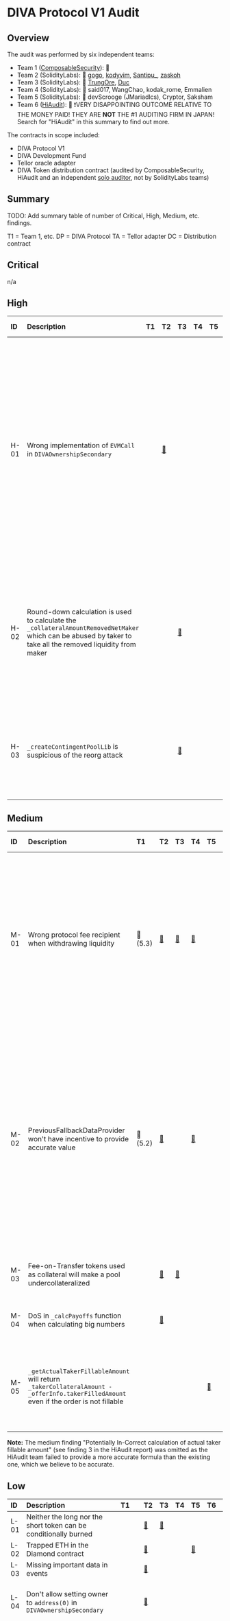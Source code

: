 # DIVA Protocol V1 Audit

## Overview

The audit was performed by six independent teams:
* Team 1 ([ComposableSecurity](https://composable-security.com/)): 🔗
* Team 2 (SolidityLabs): 🔗 [gogo](https://twitter.com/gogotheauditor), [kodyvim](https://twitter.com/kodyvim_), [Santipu_](https://twitter.com/MrCaesarDev), [zaskoh](https://twitter.com/0xzaskoh)
* Team 3 (SolidityLabs): 🔗 [TrungOre](https://twitter.com/Trungore), [Duc](https://twitter.com/duc_hph)
* Team 4 (SolidityLabs): 🔗 said017, WangChao, kodak_rome, Emmalien
* Team 5 (SolidityLabs): 🔗 devScrooge (JMariadlcs), Cryptor, Saksham
* Team 6 ([HiAudit](https://hiaudit.io/consulting)): 🔗 ❗VERY DISAPPOINTING OUTCOME RELATIVE TO THE MONEY PAID! THEY ARE **NOT** THE #1 AUDITING FIRM IN JAPAN! Search for "HiAudit" in this summary to find out more.

The contracts in scope included:
* DIVA Protocol V1
* DIVA Development Fund
* Tellor oracle adapter
* DIVA Token distribution contract (audited by ComposableSecurity, HiAudit and an independent [solo auditor](https://github.com/ahmedovv123/audits/blob/main/audits/DivaVesting(QA).md), not by SolidityLabs teams)

## Summary

TODO: Add summary table of number of Critical, High, Medium, etc. findings.

T1 = Team 1, etc.
DP = DIVA Protocol
TA = Tellor adapter
DC = Distribution contract

## Critical
n/a

## High
|ID | Description        | T1 |T2 | T3 | T4 | T5 | T6 | Status | Team comment|
| :---| :--- |:--- | :--- |:--- |:--- |:--- |:--- |:--- |:--- |
|H-01|Wrong implementation of `EVMCall` in `DIVAOwnershipSecondary`||[🔗][H-01-T2]|||||[Fixed][PR3]|Great unique finding! We'd like to highlight that if this error made it to production, the harm would be limited as Tellor reporters could have adopted the new query type. No user funds would have been at risk. Nonetheless, adhering to the proposed standard is the preferred approach.|
|H-02|Round-down calculation is used to calculate the `_collateralAmountRemovedNetMaker` which can be abused by taker to take all the removed liquidity from maker|||[🔗][H-03-T3]||||[Fixed][PR24]|Great unique finding! While it wouldn't be economically viable to execute this attack, we agree that it's better to fix these things to avoid any sort of griefing attack.|
|H-03|`_createContingentPoolLib` is suspicious of the reorg attack|||[🔗][H-04-T3]||||Fixed ([PR29] / [PR48])|Very special and unique finding which helped us to better protect protocol users in the event of chain reorgs.|

## Medium
|ID | Description        | T1 |T2 | T3 | T4 | T5 | T6 | Status | Team comment|
| :---| :--- |:--- | :--- |:--- |:--- |:--- |:--- |:--- |:--- |
|M-01|Wrong protocol fee recipient when withdrawing liquidity|🔗 (5.3)|[🔗][M-01-T2]|[🔗][M-01-T3]|[🔗][M-01-T4]||🔗 (9)|[Fixed][PR11]|Good spot! We overlooked it when we updated the governance logic to introduce an activation delay. The impact would have been rather limited. No user funds would have been at risk.|
|M-02|PreviousFallbackDataProvider won't have incentive to provide accurate value|🔗 (5.2)|[🔗][M-02-T2]||[🔗][M-02-T4]||🔗 (4)|[Fixed][PR12]|Same comment as for M-01, we overlooked it when we introduced the governance delay. The impact would have been rather limited though as we don't expect the high TVL pools to get to a stage where the fallback data provider has to step in.|
|M-03|Fee-on-Transfer tokens used as collateral will make a pool undercollateralized||[🔗][M-03-T2]|[🔗][M-03-T3]||||[Fixed][PR27]|Agreed to block all fee-on-transfer tokens.|
|M-04|DoS in `_calcPayoffs` function when calculating big numbers||[🔗][M-04-T2]|||||[Fixed][PR16]|Very special finding that no one else spotted!|
|M-05|`_getActualTakerFillableAmount` will return `_takerCollateralAmount - _offerInfo.takerFilledAmount` even if the order is not fillable|||||[🔗][M-05-T5]||[Fixed][PR31]|Good finding that will help to avoid any confusion. No user funds would have been at risk though. |

**Note:** The medium finding "Potentially In-Correct calculation of actual taker fillable amount" (see finding 3 in the HiAudit report) was omitted as the HiAudit team failed to provide a more accurate formula than the existing one, which we believe to be accurate.

## Low
|ID | Description        | T1 |T2 | T3 | T4 | T5 | T6 | Status | Team comment|
| :---| :--- |:--- | :--- |:--- |:--- |:--- |:--- |:--- |:--- |
|L-01|Neither the long nor the short token can be conditionally burned||[🔗][L-01-T2]|[🔗][L-01-T3]||||[Fixed][PR14]||
|L-02|Trapped ETH in the Diamond contract||[🔗][L-02-T2]|||[🔗][L-02-T5]||[Fixed][PR6]||
|L-03|Missing important data in events||[🔗][L-07-T2]|||||[Fixed][PR22]||
|L-04|Don't allow setting owner to `address(0)` in `DIVAOwnershipSecondary`||[🔗][L-08-T2]|||||Not implemented|Not addressed as setting the owner on secondary chains equal to the zero address wouldn't cause any harm.|
|L-05|`DiamondCutFacet` should close the Diamond after getting called||[🔗][L-11-T2]|||||Not implemented|We decided to remove the upgradeability feature via a separate transaction rather than embedding it into the Diamond constructor to keep the code as close as possible to the original standard. In particular, if we ever plan to have an upgradeability feature in future versions of the protocol, we can achieve that without major code changes. Users will be able to verify that contracts are not upgradeable via https://louper.dev/, for instance.|
|L-06|Transferring a zero value amount may revert when creating a pool|||[🔗][L-12-T3]||||Not implemented|Not addressed as the amount > 0 check would be done within the ERC20 token (LEND, for instance).|
|L-07|Redundant requirement when requiring the `collateralAmount > 1e6` when creating a pool|||[🔗][L-13-T3]||||[Fixed][PR46]||
|L-08|`unpauseReturnCollateral()` will extend pause delay time even when it already unpaused||||[🔗][L-15-T4]|||[Fixed][PR35]||
|L-09|Griefer can challenge final reference value and prolonged the settlement process||||[🔗][L-16-T4]|||Not implemented|Not addressed as the possibility to confirm a previously submitted value by re-submitting the same value was a conscious design choice to prevent these type of attacks.|
|L-10|Centralization risk in token supply can result in users being unable to remove DIVA owner|||||[🔗][L-17-T5]||Not implemented|This issue is not a concern because power will eventually concentrate in the hands of those who have the highest belief in the project. Since these parties are likely to also stake for themselves, they will have a vested interest in acting in the best interest of the protocol.|
|L-11|Voting for a different owner can become impossible|||||[🔗][L-18-T5]||[Fixed][PR32]|Great unique finding! The implemented solution to store the timestamp for “each stake” of each user would be an overkill. We have decided to store the staking timestamp at a user-candidate level instead of a user level as done before. This solves the problem if a user is staking for two different candidates. We acknowledge that the timestamp will be overwritten if a user stakes for the same candidate multiple times.|
|L-12|Diamond facet upgrade|||||[🔗][L-19-T5]||Not implemented|Not relevant as the protocol will be rendered immutable from the start.|
|L-13|Missing interface in IERC165|🔗 (5.4)||||||[Fixed][PR44]||
|L-14|Unverified position token|🔗 (5.5)||||||[Fixed][PR42]||
|L-15|Invalid receiver of settlement fee in liquidity removal|🔗 (5.7)||||||[Fixed][PR21]|Upon reviewing the recommendation, we discovered that our original (conscious) design choice could have led to incorrect fee allocation within the Tellor adapter under certain circumstances. To fix this issue, we applied a similar logic to the one used for tips, meaning that any accrued fees are held in a reserve and allocated to the corresponding recipient only after the final value has been confirmed. |
|L-16|Un-Satisfactory check while setting up `permissionedERC721Token`||||||🔗 (5)|Not implemented|The `permissionedERC721Token` address cannot be zero inside the `PermissionedPositionToken` contract as it's excluded in an `if` block inside the `PositionTokenFactory` contract. Despite highlighting this to HiAudit, they refused to remove this finding from the report, insisting that it aligns with best practices.|
|L-17|In-sufficient transfer check while allocating fees to `recipient`||||||🔗 (8)|Not implemented|Neither the treasury, the data provider nor the fallback provider can be the zero address (excluded inside the corresponding setter functions). Despite highlighting this to HiAudit, they refused to remove this finding from the report, insisting that it aligns with best practices.|

## Informational
|ID | Description        | T1 |T2 | T3 | T4 | T5 | T6 | Status | Team comment|
| :---| :--- |:--- | :--- |:--- |:--- |:--- |:--- |:--- |:--- |
|I-01|Missing function to query for `_permissionedPositionTokenImplementation` in `PositionTokenFactory`||[🔗][I-05-T2]|||||[Fixed][PR6]||
|I-02|Consider resetting values after a new Owner has claimed the ownership in `DIVAOwnershipMain`||[🔗][I-07-T2]|||||Not implemented|Note that any non-winning candidate who has received more votes than the current owner can theoretically submit an ownership claim. That was a conscious design choice to simplify the snapshot logic. Resetting the values would allow a non-winning candidate to submit a claim and with that prevent the actual winner to submit their claim. |
|I-03|Misleading typo in comment||[🔗][I-11-T2]|||||[Fixed][PR6]||
|I-04|Violation Of Checks Effects Interation Pattern|🔗 (6.2)||||[🔗][I-12-T5]||Not implemented|We have thoroughly evaluated the current implementation and are confident that it does not introduce any vulnerabilities. It was a conscious decision to prioritize drawing the capital before benefiting the `msg.sender`. Additionally, we have implemented reentrancy guards on all state-modifying functions (except governance related functions) to provide the necessary protection against reentrancy attacks. |
|I-13|Remove `poolId` from PoolStorage|🔗 (6.1)||||||Not implemented|No longer relevant after H-03 was implemented.|
|I-14|Improve code clarity|🔗 (6.3)||||[🔗][I-14-T5]||Fixed ([PR6] / [PR31])|Majority of the recommendations has been implemented.|
|I-15|Use proper error for non-existing pool|🔗 (6.4)||||||Fixed ([PR37] / [PR38] / [PR39] / [PR40] / [PR50])||
|I-16|Add incentive for the default settlement|🔗 (6.5)||||||Not implemented|That was a conscious design choice, hence not implemented.|
|I-17|Optimize gas consumption by removing redundant checks|🔗 (6.6)||[🔗][L-14-T3]||||[Fixed][PR18]||
|I-18|Avoid zero value transfers initiated by the protocol|🔗 (6.7)||||||Not implemented|We believe that zero value transfers should be excluded on the frontend side rather than within the contract itself. Introducing the proposed check would result in additional gas costs. In particular, as we anticipate that data providers will utilize the `batchClaimFee` function, passing a collateral token with an amount of 0 by accident would cause the entire transaction to revert, leading to significant costs for the data provider.|
|I-19|Consider adding white hat hacks policy|🔗 (6.9)||||||Postponed|We will add a white hat hack policy at a later stage, post mainnet launch.|
|I-20|Consider extending the effect of the `pauseReturnCollateral` function|🔗 (6.12)||||||Not implemented|The decision to not implement the ability to pause the creation of derivative contracts was deliberate. This choice was made to prevent the owner from being pressured by a central authority to halt the entire protocol.|
|I-21|Add missing variable checks in constructor||[🔗][I-06-T2]||||🔗 (1)|[Fixed][PR31]||
|I-22|Explicit Return [ Code Readability ]||||||🔗 (2)|Not implemented||
|I-23|Unclear usage when ERC20 blacklisted user removes liquidity||||||🔗 (6)|Not implemented|A potential taker that gets blacklisted before filling a remove liquidity offer is equivalent to not having any taker at all. No user is losing any money in such a scenario. The maker can simply wait until expiry to redeem their funds. It doesn't need a taker to return the collateral. HiAudit's recommendation to implement a check to verify if a user is blacklisted is not realistic as any ERC20 token may implement a different function name. |

## Other

Issues not specifically raised by any of the auditing teams but related to other findings.

| Description        | PR | Team comment|
| :--- |:--- |:--- |
|Remove outdated comments regarding upgradeability risk and owner right restrictions in Documentation|[PR6]||

# DIVA Development Fund

## Critical
n/a

## High
|ID | Description        | T1 |T2 | T3 | T4 | T5 | T6 | Status | Team comment|
| :---| :--- |:--- | :--- |:--- |:--- |:--- |:--- |:--- |:--- |
|H-01|Funds could be stuck in `DIVADevelopmentFund`|🔗 (5.1)|[🔗][H-02-T2]|||||[Fixed][PR8]|Important finding! We want to highlight that this issue would have only impacted the protocol owner in a scenario where someone made a donation via the `deposit` function with `_releasePeriodInSeconds = 0`. No DIVA Protocol user's would have been directly impacted by this issue.|

## Medium
n/a

## Low
|ID | Description        | T1 |T2 | T3 | T4 | T5 | T6 | Status | Team comment|
| :---| :--- |:--- | :--- |:--- |:--- |:--- |:--- |:--- |:--- |
|L-01|Add a minimum deposit amount in `DIVADevelopmentFund`||[🔗][L-09-T2]|||||Not implemented|Not addressed as someone could create a worthless token to circumvent such restriction. |
|L-02|Missing possibility of removing deposits that are fully paid in `DIVADevelopmentFund`||[🔗][L-10-T2]|||||Not implemented|Not addressed as deleting array items via a separate function would cost gas and change the indices of deposits; the full array is never used, so we don't see any immediate benefit of deleting the items.|
|L-04|Missing important data in events||[🔗][L-07-T2]|||||[Fixed][PR22]||
|L-05|Fee-on-transfer tokens will get stuck in Development Fund|🔗 (5.6)|[🔗][L-05-T2]|||||[Fixed][PR27]||
|L-06|Missing validations while adding new deposit to address ||||||🔗 (7)|Not implemented|Despite pointing out to the HiAudit team that the zero address does not implement the `safeTransferFrom` function, they refused to remove this finding from the report, insisting that it aligns with best practices.|

## Informational
|ID | Description        | T1 |T2 | T3 | T4 | T5 | T6 | Status | Team comment|
| :---| :--- |:--- | :--- |:--- |:--- |:--- |:--- |:--- |:--- |
|I-01|Add missing variable checks in constructor||[🔗][I-06-T2]||||🔗 (1)|[Fixed][PR31]|Majority of the recommendations has been implemented.|
|I-02|Improve code clarity|🔗 (6.3)||||[🔗][I-14-T5]||Fixed ([PR6] / [PR31])||
|I-03|Remove `payable` mutability from `withdraw` function|🔗 (6.10)||||||Not implemented|As pointed out by the auditing team, it's more gas efficient with the payable decorator (24 less gas); even if the owner deposited ETH by accident, he would be able to claim it again back via the `withdrawDirectDeposit` function.|


# Tellor oracle adapter

## Critical
n/a

## High
n/a

## Low
|ID | Description        | T1 |T2 | T3 | T4 | T5 | T6 | Status | Team comment|
| :---| :--- |:--- | :--- |:--- |:--- |:--- |:--- |:--- |:--- |
|L-01|Missing boundries for `_maxDIVARewardUSD` in `DIVAOracleTellor`||[🔗][L-04-T2]|||||Not implemented|As the purchasing power of USD may change over time, we agreed to not implement any boundaries.|

TODO
Add more PRs (fee tokens, variable naming, etc.)

## Informational
|ID | Description        | T1 |T2 | T3 | T4 | T5 | T6 | Status | Team comment|
| :---| :--- |:--- | :--- |:--- |:--- |:--- |:--- |:--- |:--- |
|I-01|Missing validation on deployment of DIVAOracleTellor||[🔗][I-01-T2]|||||[Fixed][PR79]||
|I-02|Use specific imports instead of just a global import in DIVAOracleTellor||[🔗][I-03-T2]|||||[Fixed][PR79]||
|I-03|Change immutable to constant if a fixed value is used||[🔗][I-09-T2]|||||[Fixed][PR79]||
|I-04|Add missing variable checks in constructor||[🔗][I-06-T2]||||🔗 (1)|[Fixed][PR31]||

## Other

Issues not specifically raised by any of the auditing teams but related to other findings.

| Description | PR | Team comment|
| :--- |:--- |:--- |
|Fee-on-Transfer tokens issue in `addTip` functionality in Tellor adapter|[PR82]|Related to finding M-03 finding in DIVA Protocol.|
|Update `poolId` type|[PR84]|Related to finding H-03 in DIVA Protocol.|


# Diamond Standard related findings

## Critical
n/a

Note that the following findings are the result of a slightly outdated version of the Diamond Standard that was used.

|ID | Description        | T1 |T2 | T3 | T4 | T5 | T6 | Status | Team comment|
| :---| :--- |:--- | :--- |:--- |:--- |:--- |:--- |:--- |:--- |
|L-01|Wrong implementation of EIP-2535 in LibDiamond library||[🔗][L-06-T2]|||||[Fixed][PR6]||

## Informational
|ID | Description        | T1 |T2 | T3 | T4 | T5 | T6 | Status | Team comment|
| :---| :--- |:--- | :--- |:--- |:--- |:--- |:--- |:--- |:--- |
|I-04|Useless require statement at _diamondCut function||[🔗][I-04-T2]|||||[Fixed][PR6]||


# DIVA Token distribution contract

## Critical
n/a

## Informational
|ID | Description        | T1 |T2 | T3 | T4 | T5 | T6 | Status | Team comment|
| :---| :--- |:--- | :--- |:--- |:--- |:--- |:--- |:--- |:--- |
|I-01|Detect duplicates in claimers' addresses|🔗 (6.8)||||||[Fixed][PR9]||
|I-02|Protect withdrawing all tokens before setting up trigger|🔗 (6.13)||||||Not implemented|Not implemented as this may be useful in case something goes wrong at initialization. |

## Other

Issues not specifically raised by any of the auditing teams but related to other findings.

| Description        | PR | Team comment|
| :--- |:--- |:--- |
|Remove pause/unpause functionality from ClaimDIVALinearVesting contract|[PR13]||

# General recommendations

Low/informational:
|ID | Description        | T1 |T2 | T3 | T4 | T5 | T6 | Status | Team comment|
| :---| :--- |:--- | :--- |:--- |:--- |:--- |:--- |:--- |:--- |
|L-01|Update openzeppelin NPM dependencies in package.json||[🔗][L-03-T2]|||||[Fixed][PR3]||
|I-01|Pragma version||[🔗][I-02-T2]|||||[Fixed][PR79]||
|I-23|Use the same version of Solidity in all smart contracts (latest stable)|🔗 (6.14)||||||[Pending][PR13 (DIVA Protocol), 79 (Oracles)]||"
|I-02|Missing NatSpec @inheritdoc in implementations||[🔗][I-08-T2]|||||[Not implemented][PR]||
|I-03|Missing NatSpec in diva-contracts Interfaces||[🔗][I-10-T2]|||||[Fixed][PR54]||
|I-21|Consider adding popups for front-end application to warn users|🔗 (6.11)||||||[Pending][PR]||

## Gas optimization

The following gas optimizations have been proposed for DIVA Protocol mainly but were implemented for all relevant contracts.

|ID | Description        | T1 |T2 | T3 | T4 | T5 | T6 | Status | Team comment|
| :---| :--- |:--- | :--- |:--- |:--- |:--- |:--- |:--- |:--- |
|G-01|For Operations that will not overflow, you could use unchecked|||||[🔗][G-01-T5]||[Pending][PR52]||
|G-02|Don't initialize variables with default value|||||[🔗][G-02-T5]||[Pending][PR52]||
|G-03|Functions guaranteed to revert when called by normal users can be marked payable|||||[🔗][G-03-T5]||[Pending][PR52]||
|G-04|+i costs less gas than i++, especially when it's used in for-loops (--i/i-- too)|||||[🔗][G-04-T5]||[Pending][PR52]||
|G-05|Use != 0 instead of > 0 for unsigned integer comparison|||||[🔗][G-05-T5]||[Pending][PR52]||
|G-06|Internal functions only called once can be inlined|||||[🔗][G-06-T5]||[Pending][PR52]||
|G-07|Using getter functions consume more gas|||||[🔗][G-07-T5]||[Pending][PR52]||
|G-08|+= Costs More Gas|||||[🔗][G-08-T5]||[Pending][PR52]||
|G-09|Use Custom Error Strings|||||[🔗][G-09-T5]||[Pending][PR52]||
|G-10|ps Variable Can Be Inlined|||||[🔗][G-10-T5]||[Pending][PR52]||
|G-11|Use while loop instead of for loop|||||[🔗][G-11-T5]||[Pending][PR52]||
|Tellor|Minor gas optimizations|||||||[PR85]||
|Token Distributor|Use custom errors instead of require to save users gas|||||||[][PR15]||


[PR3]: https://github.com/divaprotocol/diva-protocol-v1/pull/3
[PR8]: https://github.com/divaprotocol/diva-protocol-v1/pull/8
[PR24]: https://github.com/divaprotocol/diva-protocol-v1/pull/24
[PR29]: https://github.com/divaprotocol/diva-protocol-v1/pull/29
[PR48]: https://github.com/divaprotocol/diva-protocol-v1/pull/48
[PR11]: https://github.com/divaprotocol/diva-protocol-v1/pull/11
[PR12]: https://github.com/divaprotocol/diva-protocol-v1/pull/12
[PR27]: https://github.com/divaprotocol/diva-protocol-v1/pull/27
[PR16]: https://github.com/divaprotocol/diva-protocol-v1/pull/16
[PR14]: https://github.com/divaprotocol/diva-protocol-v1/pull/14
[PR6]: https://github.com/divaprotocol/diva-protocol-v1/pull/6
[PR3]: https://github.com/divaprotocol/diva-protocol-v1/pull/3
[PR79]: https://github.com/divaprotocol/diva-protocol-v1/pull/79
[PR]: https://github.com/divaprotocol/diva-protocol-v1/pull/
[PR27]: https://github.com/divaprotocol/diva-protocol-v1/pull/27
[PR6]: https://github.com/divaprotocol/diva-protocol-v1/pull/6
[PR22]: https://github.com/divaprotocol/diva-protocol-v1/pull/22
[PR]: https://github.com/divaprotocol/diva-protocol-v1/pull/
[PR]: https://github.com/divaprotocol/diva-protocol-v1/pull/
[PR]: https://github.com/divaprotocol/diva-protocol-v1/pull/
[PR]: https://github.com/divaprotocol/diva-protocol-v1/pull/
[PR79]: https://github.com/divaprotocol/diva-protocol-v1/pull/79
[PR79]: https://github.com/divaprotocol/diva-protocol-v1/pull/79
[PR79]: https://github.com/divaprotocol/diva-protocol-v1/pull/79
[PR6]: https://github.com/divaprotocol/diva-protocol-v1/pull/6
[PR6]: https://github.com/divaprotocol/diva-protocol-v1/pull/6
[PR31]: https://github.com/divaprotocol/diva-protocol-v1/pull/31
[PR]: https://github.com/divaprotocol/diva-protocol-v1/pull/
[PR]: https://github.com/divaprotocol/diva-protocol-v1/pull/
[PR79]: https://github.com/divaprotocol/diva-protocol-v1/pull/79
[PR54]: https://github.com/divaprotocol/diva-protocol-v1/pull/54
[PR6]: https://github.com/divaprotocol/diva-protocol-v1/pull/6
[PR]: https://github.com/divaprotocol/diva-protocol-v1/pull/
[PR46]: https://github.com/divaprotocol/diva-protocol-v1/pull/46
[PR18]: https://github.com/divaprotocol/diva-protocol-v1/pull/18
[PR35]: https://github.com/divaprotocol/diva-protocol-v1/pull/35
[PR]: https://github.com/divaprotocol/diva-protocol-v1/pull/
[PR]: https://github.com/divaprotocol/diva-protocol-v1/pull/
[PR32]: https://github.com/divaprotocol/diva-protocol-v1/pull/32
[PR]: https://github.com/divaprotocol/diva-protocol-v1/pull/
[PR]: https://github.com/divaprotocol/diva-protocol-v1/pull/
[PR]: https://github.com/divaprotocol/diva-protocol-v1/pull/
[PR52]: https://github.com/divaprotocol/diva-protocol-v1/pull/52
[PR52]: https://github.com/divaprotocol/diva-protocol-v1/pull/52
[PR52]: https://github.com/divaprotocol/diva-protocol-v1/pull/52
[PR52]: https://github.com/divaprotocol/diva-protocol-v1/pull/52
[PR52]: https://github.com/divaprotocol/diva-protocol-v1/pull/52
[PR52]: https://github.com/divaprotocol/diva-protocol-v1/pull/52
[PR52]: https://github.com/divaprotocol/diva-protocol-v1/pull/52
[PR52]: https://github.com/divaprotocol/diva-protocol-v1/pull/52
[PR52]: https://github.com/divaprotocol/diva-protocol-v1/pull/52
[PR52]: https://github.com/divaprotocol/diva-protocol-v1/pull/52
[PR52]: https://github.com/divaprotocol/diva-protocol-v1/pull/52
[PR44]: https://github.com/divaprotocol/diva-protocol-v1/pull/44
[PR42]: https://github.com/divaprotocol/diva-protocol-v1/pull/42
[PR21]: https://github.com/divaprotocol/diva-protocol-v1/pull/21
[PR]: https://github.com/divaprotocol/diva-protocol-v1/pull/
[PR6]: https://github.com/divaprotocol/diva-protocol-v1/pull/6
[PR37]: https://github.com/divaprotocol/diva-protocol-v1/pull/37
[PR38]: https://github.com/divaprotocol/diva-protocol-v1/pull/38
[PR39]: https://github.com/divaprotocol/diva-protocol-v1/pull/39
[PR40]: https://github.com/divaprotocol/diva-protocol-v1/pull/40
[PR50]: https://github.com/divaprotocol/diva-protocol-v1/pull/50
[PR]: https://github.com/divaprotocol/diva-protocol-v1/pull/
[PR18]: https://github.com/divaprotocol/diva-protocol-v1/pull/18
[PR]: https://github.com/divaprotocol/diva-protocol-v1/pull/
[PR]: https://github.com/divaprotocol/diva-protocol-v1/pull/
[PR]: https://github.com/divaprotocol/diva-protocol-v1/pull/
[PR]: https://github.com/divaprotocol/diva-protocol-v1/pull/
[PR]: https://github.com/divaprotocol/diva-protocol-v1/pull/
[PR13]: https://github.com/divaprotocol/diva-protocol-v1/pull/13
[PR79]: https://github.com/divaprotocol/oracles/pull/79
[PR]: https://github.com/divaprotocol/diva-protocol-v1/pull/
[PR]: https://github.com/divaprotocol/diva-protocol-v1/pull/
[PR]: https://github.com/divaprotocol/diva-protocol-v1/pull/
[PR]: https://github.com/divaprotocol/diva-protocol-v1/pull/
[PR]: https://github.com/divaprotocol/diva-protocol-v1/pull/
[PR]: https://github.com/divaprotocol/diva-protocol-v1/pull/
[PR]: https://github.com/divaprotocol/diva-protocol-v1/pull/
[PR]: https://github.com/divaprotocol/diva-protocol-v1/pull/
[PR]: https://github.com/divaprotocol/diva-protocol-v1/pull/
[PR]: https://github.com/divaprotocol/diva-protocol-v1/pull/
[PR]: https://github.com/divaprotocol/diva-protocol-v1/pull/
[PR]: https://github.com/divaprotocol/diva-protocol-v1/pull/
[PR]: https://github.com/divaprotocol/diva-protocol-v1/pull/
[PR9]: https://github.com/divaprotocol/diva-protocol-v1/pull/9
[PR]: https://github.com/divaprotocol/diva-protocol-v1/pull/
[PR]: https://github.com/divaprotocol/diva-protocol-v1/pull/
[PR]: https://github.com/divaprotocol/diva-protocol-v1/pull/
[PR]: https://github.com/divaprotocol/diva-protocol-v1/pull/
[PR13]: https://github.com/divaprotocol/diva-protocol-v1/pull/13
[PR82]: https://github.com/divaprotocol/diva-protocol-v1/pull/82
[PR6]: https://github.com/divaprotocol/diva-protocol-v1/pull/6
[PR]: https://github.com/divaprotocol/diva-protocol-v1/pull/
[PR15]: https://github.com/divaprotocol/diva-protocol-v1/pull/15
[PR84]: https://github.com/divaprotocol/diva-protocol-v1/pull/84
[PR85]: https://github.com/divaprotocol/diva-protocol-v1/pull/85



[H-01-T2]: https://github.com/GuardianAudits/SolidityLabAudits/blob/main/DIVA/DivaAuditTeam4.md#-h-01-wrong-implementation-of-evmcall-in-divaownershipsecondary
[H-02-T2]: https://github.com/GuardianAudits/SolidityLabAudits/blob/main/DIVA/DivaAuditTeam4.md#-h-02-funds-could-be-stuck-in-divadevelopmentfund
[M-01-T2]: https://github.com/GuardianAudits/SolidityLabAudits/blob/main/DIVA/DivaAuditTeam4.md#-m-01-wrong-protocol-fee-recipient-when-withdrawing-liquidity
[M-02-T2]: https://github.com/GuardianAudits/SolidityLabAudits/blob/main/DIVA/DivaAuditTeam4.md#-m-02-previousfallbackdataprovider-wont-have-incentive-to-provide-accurate-value
[M-03-T2]: https://github.com/GuardianAudits/SolidityLabAudits/blob/main/DIVA/DivaAuditTeam4.md#-m-03-fee-on-transfer-tokens-used-as-collateral-will-make-a-pool-undercollateralized
[M-04-T2]: https://github.com/GuardianAudits/SolidityLabAudits/blob/main/DIVA/DivaAuditTeam4.md#-m-04-dos-in-_calcpayoffs-function-when-calculating-big-numbers
[L-01-T2]: https://github.com/GuardianAudits/SolidityLabAudits/blob/main/DIVA/DivaAuditTeam4.md#-l-10-neither-the-long-nor-the-short-token-can-be-conditionally-burned
[L-02-T2]: https://github.com/GuardianAudits/SolidityLabAudits/blob/main/DIVA/DivaAuditTeam4.md#-l-11-trapped-eth-in-the-diamond-contract
[L-03-T2]: https://github.com/GuardianAudits/SolidityLabAudits/blob/main/DIVA/DivaAuditTeam4.md#-l-01-update-openzeppelin-npm-dependencies-in-packagejson
[L-04-T2]: https://github.com/GuardianAudits/SolidityLabAudits/blob/main/DIVA/DivaAuditTeam4.md#-l-02-missing-boundries-for-_maxdivarewardusd-in-divaoracletellor
[L-05-T2]: https://github.com/GuardianAudits/SolidityLabAudits/blob/main/DIVA/DivaAuditTeam4.md#-l-03-fee-on-transfer-tokens-will-get-stuck-in-development-fund
[L-06-T2]: https://github.com/GuardianAudits/SolidityLabAudits/blob/main/DIVA/DivaAuditTeam4.md#-l-04-wrong-implementation-of-eip-2535-in-libdiamond-library
[L-07-T2]: https://github.com/GuardianAudits/SolidityLabAudits/blob/main/DIVA/DivaAuditTeam4.md#-l-05-missing-important-data-in-events
[L-08-T2]: https://github.com/GuardianAudits/SolidityLabAudits/blob/main/DIVA/DivaAuditTeam4.md#-l-06-dont-allow-setting-owner-to-address0-in-divaownershipsecondary
[L-09-T2]: https://github.com/GuardianAudits/SolidityLabAudits/blob/main/DIVA/DivaAuditTeam4.md#-l-07-add-a-minimum-deposit-amount-in-divadevelopmentfund
[L-10-T2]: https://github.com/GuardianAudits/SolidityLabAudits/blob/main/DIVA/DivaAuditTeam4.md#-l-08-missing-possibility-of-removing-deposits-that-are-fully-paid-in-divadevelopmentfund
[L-11-T2]: https://github.com/GuardianAudits/SolidityLabAudits/blob/main/DIVA/DivaAuditTeam4.md#-l-09-diamondcutfacet-should-close-the-diamond-after-getting-called
[I-01-T2]: https://github.com/GuardianAudits/SolidityLabAudits/blob/main/DIVA/DivaAuditTeam4.md#-i-01-missing-validation-on-deployment-of-divaoracletellor
[I-02-T2]: https://github.com/GuardianAudits/SolidityLabAudits/blob/main/DIVA/DivaAuditTeam4.md#-i-02-pragma-version
[I-03-T2]: https://github.com/GuardianAudits/SolidityLabAudits/blob/main/DIVA/DivaAuditTeam4.md#-i-03-use-specific-imports-instead-of-just-a-global-import-in-divaoracletellor
[I-04-T2]: https://github.com/GuardianAudits/SolidityLabAudits/blob/main/DIVA/DivaAuditTeam4.md#-i-04-useless-require-statement-at-_diamondcut-function
[I-05-T2]: https://github.com/GuardianAudits/SolidityLabAudits/blob/main/DIVA/DivaAuditTeam4.md#-i-05-missing-function-to-query-for-_permissionedpositiontokenimplementation-in-positiontokenfactory
[I-06-T2]: https://github.com/GuardianAudits/SolidityLabAudits/blob/main/DIVA/DivaAuditTeam4.md#-i-06-add-missing-variable-checks-in-constructor
[I-07-T2]: https://github.com/GuardianAudits/SolidityLabAudits/blob/main/DIVA/DivaAuditTeam4.md#-i-07-consider-resetting-values-after-a-new-owner-has-claimed-the-ownership-in-divaownershipmain
[I-08-T2]: https://github.com/GuardianAudits/SolidityLabAudits/blob/main/DIVA/DivaAuditTeam4.md#-i-08-missing-natspec-inheritdoc-in-implementations
[I-09-T2]: https://github.com/GuardianAudits/SolidityLabAudits/blob/main/DIVA/DivaAuditTeam4.md#-i-09-change-immutable-to-constant-if-a-fixed-value-is-used
[I-10-T2]: https://github.com/GuardianAudits/SolidityLabAudits/blob/main/DIVA/DivaAuditTeam4.md#-i-10-missing-natspec-in-diva-contracts-interfaces
[I-11-T2]: https://github.com/GuardianAudits/SolidityLabAudits/blob/main/DIVA/DivaAuditTeam4.md#-i-11-misleading-typo-in-comment

[H-03-T3]: https://github.com/GuardianAudits/SolidityLabAudits/blob/main/DIVA/DivaAuditTeam5.md#-h-01-round-down-calculation-is-used-to-calculate-the-_collateralamountremovednetmaker-which-can-be-abused-by-taker-to-take-all-the-removed-liquidity-from-maker
[H-04-T3]: https://github.com/GuardianAudits/SolidityLabAudits/blob/main/DIVA/DivaAuditTeam5.md#-h-02-_createcontingentpoollib-is-suspicious-of-the-reorg-attack
[M-01-T3]: https://github.com/GuardianAudits/SolidityLabAudits/blob/main/DIVA/DivaAuditTeam5.md#-m-02-incorrect-treasury-is-used-for-fee-allocation-when-removing-liquidity
[M-03-T3]: https://github.com/GuardianAudits/SolidityLabAudits/blob/main/DIVA/DivaAuditTeam5.md#-m-01-lack-of-support-for-fee-on-transfer-tokens
[L-01-T3]: https://github.com/GuardianAudits/SolidityLabAudits/blob/main/DIVA/DivaAuditTeam5.md#-l-03-the-position-token-longshort-token-cant-be-minted-for-the-address0
[L-12-T3]: https://github.com/GuardianAudits/SolidityLabAudits/blob/main/DIVA/DivaAuditTeam5.md#-l-04-transferring-a-zero-value-amount-may-revert-when-creating-a-pool
[L-13-T3]: https://github.com/GuardianAudits/SolidityLabAudits/blob/main/DIVA/DivaAuditTeam5.md#-l-01-redundant-requirement-when-requiring-the-collateralamount--1e6-when-creating-a-pool
[L-14-T3]: https://github.com/GuardianAudits/SolidityLabAudits/blob/main/DIVA/DivaAuditTeam5.md#-l-02-redundant-check-blocktimestamp--submissionendtime

[M-01-T4]: https://github.com/GuardianAudits/SolidityLabAudits/blob/main/DIVA/DivaAuditTeam6.md#-m-02-receiver-of-treasury-fee-can-be-wrong-in-certain-condition-if-remove-liquidity-function-is-executed
[M-02-T4]: https://github.com/GuardianAudits/SolidityLabAudits/blob/main/DIVA/DivaAuditTeam6.md#-m-01-receiver-of-settlement-fee-can-be-wrong-in-certain-condition-if-fallback-data-provider-executing-setfinalreferencevalue
[L-15-T4]: https://github.com/GuardianAudits/SolidityLabAudits/blob/main/DIVA/DivaAuditTeam6.md#-l-01-unpausereturncollateral-will-extend-pause-delay-time-even-when-it-already-unpaused
[L-16-T4]: https://github.com/GuardianAudits/SolidityLabAudits/blob/main/DIVA/DivaAuditTeam6.md#-l-02-griefer-can-challenge-final-reference-value-and-prolonged-the-settlement-process

[M-05-T5]: https://github.com/GuardianAudits/SolidityLabAudits/blob/main/DIVA/DivaAuditTeam7.md#-m-01-_getactualtakerfillableamount-will-return-_takercollateralamount---_offerinfotakerfilledamount-even-if-the-order-is-not-fillable
[L-02-T5]: https://github.com/GuardianAudits/SolidityLabAudits/blob/main/DIVA/DivaAuditTeam7.md#-l-03-user-will-lose-ether-which-was-sent-to-the-diamond-contract
[L-17-T5]: https://github.com/GuardianAudits/SolidityLabAudits/blob/main/DIVA/DivaAuditTeam7.md#-l-02-centralization-risk-in-token-supply-can-result-in-users-being-unable-to-remove-diva-owner
[L-18-T5]: https://github.com/GuardianAudits/SolidityLabAudits/blob/main/DIVA/DivaAuditTeam7.md#-l-04--voting-for-a-different-owner-can-become-impossible
[L-19-T5]: https://github.com/GuardianAudits/SolidityLabAudits/blob/main/DIVA/DivaAuditTeam7.md#-l-01-diamond-facet-upgrade
[I-12-T5]: https://github.com/GuardianAudits/SolidityLabAudits/blob/main/DIVA/DivaAuditTeam7.md#-i-01-violation-of-checks-effects-interation-pattern
[G-01-T5]: https://github.com/GuardianAudits/SolidityLabAudits/blob/main/DIVA/DivaAuditTeam7.md#g-1-for-operations-that-will-not-overflow-you-could-use-unchecked
[G-02-T5]: https://github.com/GuardianAudits/SolidityLabAudits/blob/main/DIVA/DivaAuditTeam7.md#g-2-dont-initialize-variables-with-default-value
[G-03-T5]: https://github.com/GuardianAudits/SolidityLabAudits/blob/main/DIVA/DivaAuditTeam7.md#g-3-functions-guaranteed-to-revert-when-called-by-normal-users-can-be-marked-payable
[G-04-T5]: https://github.com/GuardianAudits/SolidityLabAudits/blob/main/DIVA/DivaAuditTeam7.md#g-4-i-costs-less-gas-than-i-especially-when-its-used-in-for-loops---ii---too
[G-05-T5]: https://github.com/GuardianAudits/SolidityLabAudits/blob/main/DIVA/DivaAuditTeam7.md#g-5-use--0-instead-of--0-for-unsigned-integer-comparison
[G-06-T5]: https://github.com/GuardianAudits/SolidityLabAudits/blob/main/DIVA/DivaAuditTeam7.md#g-6-internal-functions-only-called-once-can-be-inlined
[G-07-T5]: https://github.com/GuardianAudits/SolidityLabAudits/blob/main/DIVA/DivaAuditTeam7.md#g-7-using-getter-functions-consume-more-gas
[G-08-T5]: https://github.com/GuardianAudits/SolidityLabAudits/blob/main/DIVA/DivaAuditTeam7.md#g-8----costs-more-gas
[G-09-T5]: https://github.com/GuardianAudits/SolidityLabAudits/blob/main/DIVA/DivaAuditTeam7.md#g-9-use-custom-error-strings
[G-10-T5]: https://github.com/GuardianAudits/SolidityLabAudits/blob/main/DIVA/DivaAuditTeam7.md#g-10-ps-variable-can-be-inlined
[G-11-T5]: https://github.com/GuardianAudits/SolidityLabAudits/blob/main/DIVA/DivaAuditTeam7.md#-g-11-use-while-loop-instead-of-for-loop
[I-14-T5]: https://github.com/GuardianAudits/SolidityLabAudits/blob/main/DIVA/DivaAuditTeam7.md#g-1-for-operations-that-will-not-overflow-you-could-use-unchecked
